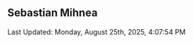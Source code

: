 <h2>Sebastian Mihnea</h2>

<!--RECENT_ACTIVITY:start-->
<!--RECENT_ACTIVITY:end-->
<!--RECENT_ACTIVITY:last_update-->
Last Updated: Monday, August 25th, 2025, 4:07:54 PM
<!--RECENT_ACTIVITY:last_update_end-->

<!---LOL-STATS-START-HERE--->
<!---LOL-STATS-END-HERE--->
